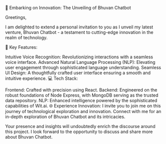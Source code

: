 🚀 Embarking on Innovation: The Unveiling of Bhuvan Chatbot

Greetings,

I am delighted to extend a personal invitation to you as I unveil my latest venture, Bhuvan Chatbot - a testament to cutting-edge innovation in the realm of technology.

🌟 Key Features:

Intuitive Voice Recognition: Revolutionizing interactions with a seamless voice interface.
Advanced Natural Language Processing (NLP): Elevating user engagement through sophisticated language understanding.
Seamless UI Design: A thoughtfully crafted user interface ensuring a smooth and intuitive experience.
💻 Tech Stack:

Frontend: Crafted with precision using React.
Backend: Engineered on the robust foundations of Node Express, with MongoDB serving as the trusted data repository.
NLP: Enhanced intelligence powered by the sophisticated capabilities of Wit.ai.
🌐 Experience Innovation:
I invite you to join me on this journey of technological exploration and innovation. Connect with me for an in-depth exploration of Bhuvan Chatbot and its intricacies.

Your presence and insights will undoubtedly enrich the discourse around this project. I look forward to the opportunity to discuss and share more about Bhuvan Chatbot.
